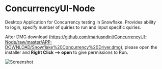 # ConcurrencyUI-Node
Desktop Application for Concurrency testing in Snowflake. Provides ability to login, specify number of quiries to run and input specific quiries.

After DMG download (https://github.com/mariusndini/ConcurrencyUI-Node/raw/master/APP-DOWNLOAD/Snowflake%20Concurrency%20Driver.dmg), please open the installer and <b>Right Click --> open</b> to give permissions to Run.

![Screenshot](https://raw.githubusercontent.com/mariusndini/ConcurrencyUI-Node/master/screenshot.png)

